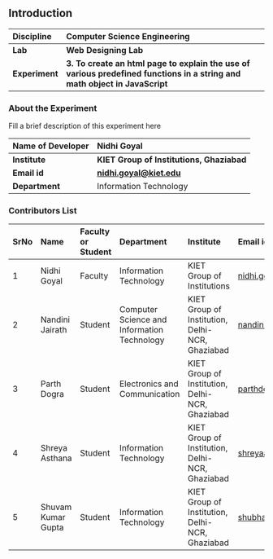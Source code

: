 ## Introduction


<b>Discipline | <b>Computer Science Engineering
:--|:--|
<b> Lab | <b> Web Designing Lab
<b> Experiment|     <b> 3. To create an html page to explain the use of various predefined functions in a string and math object in JavaScript

### About the Experiment 

Fill a brief description of this experiment here

<b>Name of Developer | <b> Nidhi Goyal
:--|:--|
<b> Institute | <b>  KIET Group of Institutions, Ghaziabad
<b> Email id|     <b>  nidhi.goyal@kiet.edu
<b> Department |  Information Technology

### Contributors List

SrNo | Name | Faculty or Student | Department| Institute | Email id
:--|:--|:--|:--|:--|:--|
1 | Nidhi Goyal | Faculty | Information Technology | KIET Group of Institutions | nidhi.goyal@kiet.edu
2 | Nandini Jairath | Student | Computer Science and Information Technology | KIET Group of Institution, Delhi-NCR, Ghaziabad | nandinijairath@gmail.com
3 | Parth Dogra | Student | Electronics and Communication | KIET Group of Institution, Delhi-NCR, Ghaziabad | parthdogra1@gmail.com
4 | Shreya Asthana | Student | Information Technology | KIET Group of Institution, Delhi-NCR, Ghaziabad | shreyaasthana983@gmail.com
5 | Shuvam Kumar Gupta | Student | Information Technology | KIET Group of Institution, Delhi-NCR, Ghaziabad | shubhamguptakmr@gmail.com

